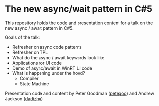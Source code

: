 # The new async/wait pattern in C#5This repository holds the code and presentation content for a talk on the new async / await pattern in C#5.Goals of the talk:* Refresher on async code patterns* Refresher on TPL* What do the async / await keywords look like* Applications for UI code* Demo of async/await in WinRT UI code* What is happening under the hood?   * Compiler   * State MachinePresentation code and content by Peter Goodman ([petegoo](https://github.com/PeteGoo)) and Andrew Jackson ([dadizhu](https://github.com/dadizhu))